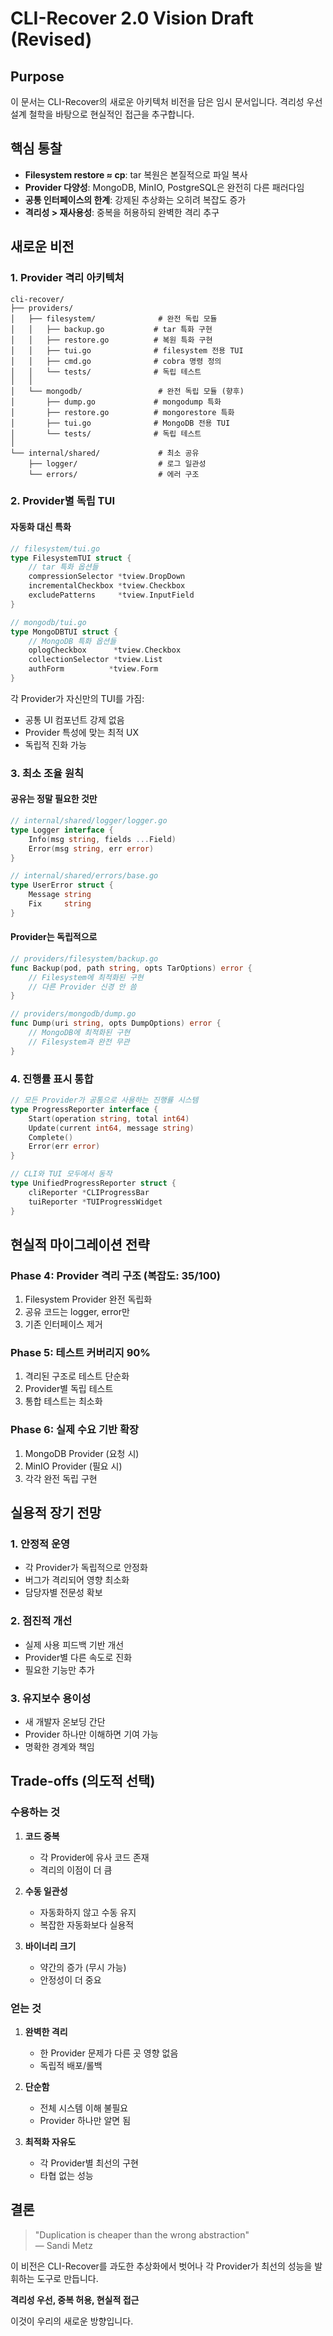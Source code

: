 # CLI-Recover 2.0 Vision Draft (Revised)

## Purpose
이 문서는 CLI-Recover의 새로운 아키텍처 비전을 담은 임시 문서입니다.
격리성 우선 설계 철학을 바탕으로 현실적인 접근을 추구합니다.

## 핵심 통찰
- **Filesystem restore ≈ cp**: tar 복원은 본질적으로 파일 복사
- **Provider 다양성**: MongoDB, MinIO, PostgreSQL은 완전히 다른 패러다임
- **공통 인터페이스의 한계**: 강제된 추상화는 오히려 복잡도 증가
- **격리성 > 재사용성**: 중복을 허용하되 완벽한 격리 추구

## 새로운 비전

### 1. Provider 격리 아키텍처
```
cli-recover/
├── providers/
│   ├── filesystem/              # 완전 독립 모듈
│   │   ├── backup.go           # tar 특화 구현
│   │   ├── restore.go          # 복원 특화 구현
│   │   ├── tui.go              # filesystem 전용 TUI
│   │   ├── cmd.go              # cobra 명령 정의
│   │   └── tests/              # 독립 테스트
│   │
│   └── mongodb/                 # 완전 독립 모듈 (향후)
│       ├── dump.go             # mongodump 특화
│       ├── restore.go          # mongorestore 특화
│       ├── tui.go              # MongoDB 전용 TUI
│       └── tests/              # 독립 테스트
│
└── internal/shared/             # 최소 공유
    ├── logger/                  # 로그 일관성
    └── errors/                  # 에러 구조
```

### 2. Provider별 독립 TUI

#### 자동화 대신 특화
```go
// filesystem/tui.go
type FilesystemTUI struct {
    // tar 특화 옵션들
    compressionSelector *tview.DropDown
    incrementalCheckbox *tview.Checkbox
    excludePatterns     *tview.InputField
}

// mongodb/tui.go  
type MongoDBTUI struct {
    // MongoDB 특화 옵션들
    oplogCheckbox      *tview.Checkbox
    collectionSelector *tview.List
    authForm          *tview.Form
}
```

각 Provider가 자신만의 TUI를 가짐:
- 공통 UI 컴포넌트 강제 없음
- Provider 특성에 맞는 최적 UX
- 독립적 진화 가능

### 3. 최소 조율 원칙

#### 공유는 정말 필요한 것만
```go
// internal/shared/logger/logger.go
type Logger interface {
    Info(msg string, fields ...Field)
    Error(msg string, err error)
}

// internal/shared/errors/base.go
type UserError struct {
    Message string
    Fix     string
}
```

#### Provider는 독립적으로
```go
// providers/filesystem/backup.go
func Backup(pod, path string, opts TarOptions) error {
    // Filesystem에 최적화된 구현
    // 다른 Provider 신경 안 씀
}

// providers/mongodb/dump.go
func Dump(uri string, opts DumpOptions) error {
    // MongoDB에 최적화된 구현
    // Filesystem과 완전 무관
}
```

### 4. 진행률 표시 통합
```go
// 모든 Provider가 공통으로 사용하는 진행률 시스템
type ProgressReporter interface {
    Start(operation string, total int64)
    Update(current int64, message string)
    Complete()
    Error(err error)
}

// CLI와 TUI 모두에서 동작
type UnifiedProgressReporter struct {
    cliReporter *CLIProgressBar
    tuiReporter *TUIProgressWidget
}
```

## 현실적 마이그레이션 전략

### Phase 4: Provider 격리 구조 (복잡도: 35/100)
1. Filesystem Provider 완전 독립화
2. 공유 코드는 logger, error만
3. 기존 인터페이스 제거

### Phase 5: 테스트 커버리지 90%
1. 격리된 구조로 테스트 단순화
2. Provider별 독립 테스트
3. 통합 테스트는 최소화

### Phase 6: 실제 수요 기반 확장
1. MongoDB Provider (요청 시)
2. MinIO Provider (필요 시)
3. 각각 완전 독립 구현

## 실용적 장기 전망

### 1. 안정적 운영
- 각 Provider가 독립적으로 안정화
- 버그가 격리되어 영향 최소화
- 담당자별 전문성 확보

### 2. 점진적 개선
- 실제 사용 피드백 기반 개선
- Provider별 다른 속도로 진화
- 필요한 기능만 추가

### 3. 유지보수 용이성
- 새 개발자 온보딩 간단
- Provider 하나만 이해하면 기여 가능
- 명확한 경계와 책임

## Trade-offs (의도적 선택)

### 수용하는 것
1. **코드 중복**
   - 각 Provider에 유사 코드 존재
   - 격리의 이점이 더 큼

2. **수동 일관성**
   - 자동화하지 않고 수동 유지
   - 복잡한 자동화보다 실용적

3. **바이너리 크기**
   - 약간의 증가 (무시 가능)
   - 안정성이 더 중요

### 얻는 것
1. **완벽한 격리**
   - 한 Provider 문제가 다른 곳 영향 없음
   - 독립적 배포/롤백

2. **단순함**
   - 전체 시스템 이해 불필요
   - Provider 하나만 알면 됨

3. **최적화 자유도**
   - 각 Provider별 최선의 구현
   - 타협 없는 성능

## 결론

> "Duplication is cheaper than the wrong abstraction"  
> — Sandi Metz

이 비전은 CLI-Recover를 과도한 추상화에서 벗어나
각 Provider가 최선의 성능을 발휘하는 도구로 만듭니다.

**격리성 우선, 중복 허용, 현실적 접근**

이것이 우리의 새로운 방향입니다.